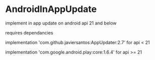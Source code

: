 # AndroidInAppUpdate
implement in app update on android api  21 and below

requires dependancies

 implementation 'com.github.javiersantos:AppUpdater:2.7' for api < 21 
 
 
 
 
 
 implementation 'com.google.android.play:core:1.6.4'     for api >= 21
